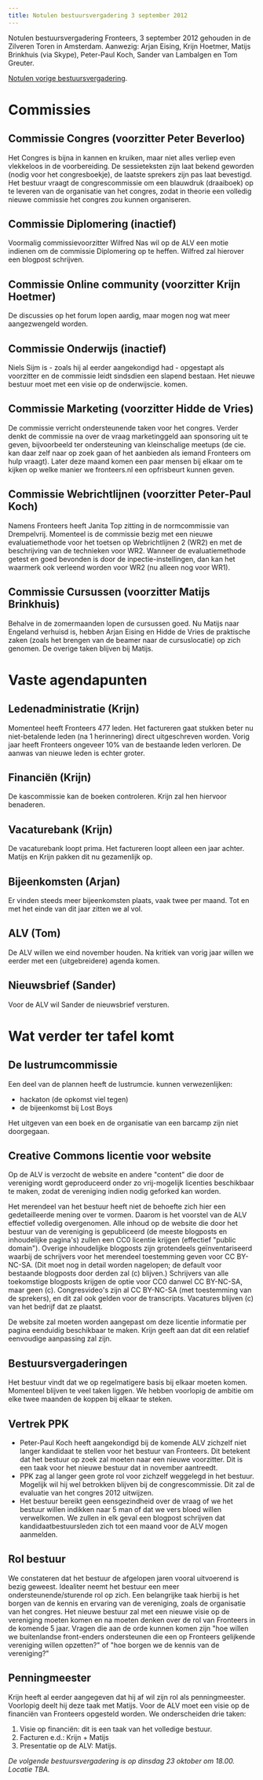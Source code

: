 ```yaml
---
title: Notulen bestuursvergadering 3 september 2012
---
```

Notulen bestuursvergadering Fronteers, 3 september 2012 gehouden in de Zilveren Toren in Amsterdam. Aanwezig: Arjan Eising, Krijn Hoetmer, Matijs Brinkhuis (via Skype), Peter-Paul Koch, Sander van Lambalgen en Tom Greuter.

[Notulen vorige bestuursvergadering](/vereniging/bestuur/notulen/03-11-2011).

# Commissies

## Commissie Congres (voorzitter Peter Beverloo)

Het Congres is bijna in kannen en kruiken, maar niet alles verliep even vlekkeloos in de voorbereiding. De sessieteksten zijn laat bekend geworden (nodig voor het congresboekje), de laatste sprekers zijn pas laat bevestigd.
Het bestuur vraagt de congrescommissie om een blauwdruk (draaiboek) op te leveren van de organisatie van het congres, zodat in theorie een volledig nieuwe commissie het congres zou kunnen organiseren.

## Commissie Diplomering (inactief)

Voormalig commissievoorzitter Wilfred Nas wil op de ALV een motie indienen om de commissie Diplomering op te heffen. Wilfred zal hierover een blogpost schrijven.

## Commissie Online community (voorzitter Krijn Hoetmer)

De discussies op het forum lopen aardig, maar mogen nog wat meer aangezwengeld worden.

## Commissie Onderwijs (inactief)

Niels Sijm is - zoals hij al eerder aangekondigd had - opgestapt als voorzitter en de commissie leidt sindsdien een slapend bestaan. Het nieuwe bestuur moet met een visie op de onderwijscie. komen.

## Commissie Marketing (voorzitter Hidde de Vries)

De commissie verricht ondersteunende taken voor het congres. Verder denkt de commissie na over de vraag marketinggeld aan sponsoring uit te geven, bijvoorbeeld ter ondersteuning van kleinschalige meetups (de cie. kan daar zelf naar op zoek gaan of het aanbieden als iemand Fronteers om hulp vraagt). 
Later deze maand komen een paar mensen bij elkaar om te kijken op welke manier we fronteers.nl een opfrisbeurt kunnen geven.

## Commissie Webrichtlijnen (voorzitter Peter-Paul Koch)

Namens Fronteers heeft Janita Top zitting in de normcommissie van Drempelvrij. Momenteel is de commissie bezig met een nieuwe evaluatiemethode voor het toetsen op Webrichtlijnen 2 (WR2) en met de beschrijving van de technieken voor WR2. Wanneer de evaluatiemethode getest en goed bevonden is door de inpectie-instellingen, dan kan het waarmerk ook verleend worden voor WR2 (nu alleen nog voor WR1).

## Commissie Cursussen (voorzitter Matijs Brinkhuis)

Behalve in de zomermaanden lopen de cursussen goed. Nu Matijs naar Engeland verhuisd is, hebben Arjan Eising en Hidde de Vries de praktische zaken (zoals het brengen van de beamer naar de cursuslocatie) op zich genomen. De overige taken blijven bij Matijs.

# Vaste agendapunten

## Ledenadministratie (Krijn)

Momenteel heeft Fronteers 477 leden. Het factureren gaat stukken beter nu niet-betalende leden (na 1 herinnering) direct uitgeschreven worden. Vorig jaar heeft Fronteers ongeveer 10% van de bestaande leden verloren. De aanwas van nieuwe leden is echter groter.

## Financiën (Krijn)

De kascommissie kan de boeken controleren. Krijn zal hen hiervoor benaderen.

## Vacaturebank (Krijn)

De vacaturebank loopt prima. Het factureren loopt alleen een jaar achter. Matijs en Krijn pakken dit nu gezamenlijk op.

## Bijeenkomsten (Arjan)

Er vinden steeds meer bijeenkomsten plaats, vaak twee per maand. Tot en met het einde van dit jaar zitten we al vol.

## ALV (Tom)

De ALV willen we eind november houden. Na kritiek van vorig jaar willen we eerder met een (uitgebreidere) agenda komen.

## Nieuwsbrief (Sander)

Voor de ALV wil Sander de nieuwsbrief versturen.

# Wat verder ter tafel komt

## De lustrumcommissie

Een deel van de plannen heeft de lustrumcie. kunnen verwezenlijken:

* hackaton (de opkomst viel tegen)
* de bijeenkomst bij Lost Boys

Het uitgeven van een boek en de organisatie van een barcamp zijn niet doorgegaan.

## Creative Commons licentie voor website

Op de ALV is verzocht de website en andere "content" die door de vereniging wordt geproduceerd onder zo vrij-mogelijk licenties beschikbaar te maken, zodat de vereniging indien nodig geforked kan worden.

Het merendeel van het bestuur heeft niet de behoefte zich hier een gedetailleerde mening over te vormen. Daarom is het voorstel van de ALV effectief volledig overgenomen. Alle inhoud op de website die door het bestuur van de vereniging is gepubliceerd (de meeste blogposts en inhoudelijke pagina's) zullen een CC0 licentie krijgen (effectief "public domain"). Overige inhoudelijke blogposts zijn grotendeels geïnventariseerd waarbij de schrijvers voor het merendeel toestemming geven voor CC BY-NC-SA. (Dit moet nog in detail worden nagelopen; de default voor bestaande blogposts door derden zal (c) blijven.) Schrijvers van alle toekomstige blogposts krijgen de optie voor CC0 danwel CC BY-NC-SA, maar geen (c). Congresvideo's zijn al CC BY-NC-SA (met toestemming van de sprekers), en dit zal ook gelden voor de transcripts. Vacatures blijven (c) van het bedrijf dat ze plaatst.

De website zal moeten worden aangepast om deze licentie informatie per pagina eenduidig beschikbaar te maken. Krijn geeft aan dat dit een relatief eenvoudige aanpassing zal zijn.

## Bestuursvergaderingen

Het bestuur vindt dat we op regelmatigere basis bij elkaar moeten komen. Momenteel blijven te veel taken liggen. We hebben voorlopig de ambitie om elke twee maanden de koppen bij elkaar te steken.

## Vertrek PPK

* Peter-Paul Koch heeft aangekondigd bij de komende ALV zichzelf niet langer kandidaat te stellen voor het bestuur van Fronteers. Dit betekent dat het bestuur op zoek zal moeten naar een nieuwe voorzitter. Dit is een taak voor het nieuwe bestuur dat in november aantreedt.
* PPK zag al langer geen grote rol voor zichzelf weggelegd in het bestuur. Mogelijk wil hij wel betrokken blijven bij de congrescommissie. Dit zal de evaluatie van het congres 2012 uitwijzen.
* Het bestuur bereikt geen eensgezindheid over de vraag of we het bestuur willen indikken naar 5 man of dat we vers bloed willen verwelkomen. We zullen in elk geval een blogpost schrijven dat kandidaatbestuursleden zich tot een maand voor de ALV mogen aanmelden.

## Rol bestuur

We constateren dat het bestuur de afgelopen jaren vooral uitvoerend is bezig geweest. Idealiter neemt het bestuur een meer ondersteunende/sturende rol op zich. Een belangrijke taak hierbij is het borgen van de kennis en ervaring van de vereniging, zoals de organisatie van het congres.
Het nieuwe bestuur zal met een nieuwe visie op de vereniging moeten komen en na moeten denken over de rol van Fronteers in de komende 5 jaar. Vragen die aan de orde kunnen komen zijn "hoe willen we buitenlandse front-enders ondersteunen die een op Fronteers gelijkende vereniging willen opzetten?" of "hoe borgen we de kennis van de vereniging?"

## Penningmeester

Krijn heeft al eerder aangegeven dat hij af wil zijn rol als penningmeester. Voorlopig deelt hij deze taak met Matijs. Voor de ALV moet een visie op de financiën van Fronteers opgesteld worden.
We onderscheiden drie taken:

1. Visie op financiën: dit is een taak van het volledige bestuur.
2. Facturen e.d.: Krijn + Matijs
3. Presentatie op de ALV: Matijs.

_De volgende bestuursvergadering is op dinsdag 23 oktober om 18.00. Locatie TBA._
